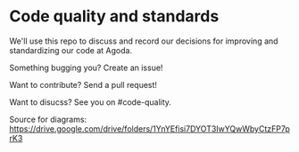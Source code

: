 # Code quality and standards

We'll use this repo to discuss and record our decisions for improving and standardizing our code at Agoda.

Something bugging you? Create an issue!

Want to contribute? Send a pull request!

Want to disucss? See you on #code-quality.

Source for diagrams: https://drive.google.com/drive/folders/1YnYEfisi7DYOT3IwYQwWbyCtzFP7prK3